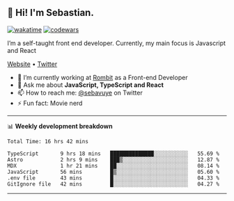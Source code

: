 ## 👋 Hi! I'm Sebastian.

[![wakatime](https://wakatime.com/badge/user/df0036c6-328a-4a39-be9b-e49417ed22a1.svg)](https://wakatime.com/@df0036c6-328a-4a39-be9b-e49417ed22a1)
[![codewars](https://www.codewars.com/users/sebavuye/badges/small)](https://www.codewars.com/users/sebavuye)

I’m a self-taught front end developer. Currently, my main focus is Javascript and React

[Website](https://sebastianvuye.be) • [Twitter](https://twitter.com/sebavuye)

- 🔭 I’m currently working at [Rombit](https://rombit.com/) as a Front-end Developer
- 💬 Ask me about **JavaScript, TypeScript and React**
- 📫 How to reach me: [@sebavuye](https://twitter.com/sebavuye) on Twitter
- ⚡ Fun fact: Movie nerd

-------

📊 **Weekly development breakdown**

<!--START_SECTION:waka-->

```text
Total Time: 16 hrs 42 mins

TypeScript       9 hrs 18 mins   ██████████████░░░░░░░░░░░   55.69 %
Astro            2 hrs 9 mins    ███▒░░░░░░░░░░░░░░░░░░░░░   12.87 %
MDX              1 hr 21 mins    ██░░░░░░░░░░░░░░░░░░░░░░░   08.14 %
JavaScript       56 mins         █▒░░░░░░░░░░░░░░░░░░░░░░░   05.60 %
.env file        43 mins         █░░░░░░░░░░░░░░░░░░░░░░░░   04.33 %
GitIgnore file   42 mins         █░░░░░░░░░░░░░░░░░░░░░░░░   04.27 %
```

<!--END_SECTION:waka-->
-------
